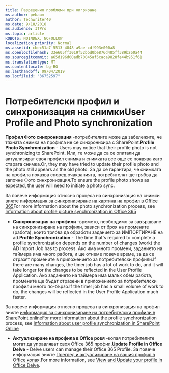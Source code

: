 ```yaml
---
title: Разрешения проблеми при мигриране
ms.author: pebaum
author: Techwriter40
ms.date: 9/18/2018
ms.audience: ITPro
ms.topic: article
ROBOTS: NOINDEX, NOFOLLOW
localization_priority: Normal
ms.assetid: cbec51a7-5513-4848-a9ae-cdf993e000a8
ms.openlocfilehash: 33e605ff3019f52bbd0be876d485ff389b260a44
ms.sourcegitcommit: a65d196d00adb70045af5caca9828fe44b951f61
ms.translationtype: MT
ms.contentlocale: bg-BG
ms.lasthandoff: 09/04/2019
ms.locfileid: "36752597"
---
```

# <a name="user-profile-and-photo-synchronization"></a><span data-ttu-id="fe384-102">Потребителски профил и синхронизация на снимки</span><span class="sxs-lookup"><span data-stu-id="fe384-102">User Profile and Photo synchronization</span></span>

 <span data-ttu-id="fe384-103">**Профил Фото синхронизация** -потребителите може да забележите, че тяхната снимка на профила не се синхронизира с SharePoint.</span><span class="sxs-lookup"><span data-stu-id="fe384-103">**Profile Photo Synchronization** - Users may notice that their profile photo is not synchronizing to SharePoint.</span></span> <span data-ttu-id="fe384-104">Или, те може да са се опитали да актуализират своя профил снимка и снимката все още се появява като старата снимка.</span><span class="sxs-lookup"><span data-stu-id="fe384-104">Or, they may have tried to update their profile photo and the photo still appears as the old photo.</span></span> <span data-ttu-id="fe384-105">За да се гарантира, че снимката на профила показва според очакванията, потребителят ще трябва да започне Фото синхронизация.</span><span class="sxs-lookup"><span data-stu-id="fe384-105">To ensure the profile photo shows as expected, the user will need to initiate a photo sync.</span></span> 
  
<span data-ttu-id="fe384-106">За повече информация относно процеса на синхронизация на снимки вижте [информация за синхронизиране на картина на профил в Office 365](https://go.microsoft.com/fwlink/?linkid=2022634)</span><span class="sxs-lookup"><span data-stu-id="fe384-106">For more information about the photo synchronization process, see [Information about profile picture synchronization in Office 365](https://go.microsoft.com/fwlink/?linkid=2022634)</span></span>
  
- <span data-ttu-id="fe384-107">**Синхронизация на профили** -времето, необходимо за завършване на синхронизиране на профили, зависи от броя на промените (работа), които трябва да обработи заданието за ИМПОРТИРАНЕ на ad.</span><span class="sxs-lookup"><span data-stu-id="fe384-107">**Profile Synchronization** - The time that's required to complete a profile synchronization depends on the number of changes (work) the AD Import Job has to process.</span></span> <span data-ttu-id="fe384-108">Ако има много промени, заданието на таймера има много работа, и ще отнеме повече време, за да се отразят промените в приложението за потребителски профили.</span><span class="sxs-lookup"><span data-stu-id="fe384-108">If there are many changes, the timer job has a lot of work to do, and it will take longer for the changes to be reflected in the User Profile Application.</span></span> <span data-ttu-id="fe384-109">Ако заданието на таймера има малък обем работа, промените ще бъдат отразени в приложението за потребителски профили много по-бързо.</span><span class="sxs-lookup"><span data-stu-id="fe384-109">If the timer job has a small volume of work to do, the changes will be reflected in the User Profile Application much faster.</span></span> 
  
<span data-ttu-id="fe384-110">За повече информация относно процеса на синхронизация на профил вижте [информация за синхронизиране на потребителски профили в SharePoint online](https://go.microsoft.com/fwlink/?linkid=2022639)</span><span class="sxs-lookup"><span data-stu-id="fe384-110">For more information about the profile synchronization process, see [Information about user profile synchronization in SharePoint Online](https://go.microsoft.com/fwlink/?linkid=2022639)</span></span>
    
- <span data-ttu-id="fe384-111">**Актуализиране на профила в Office ровя** -копая потребителите могат да управляват своя Office 365 профил.</span><span class="sxs-lookup"><span data-stu-id="fe384-111">**Update Profile in Office Delve** - Delve users can manage their Office 365 Profile.</span></span> <span data-ttu-id="fe384-112">За повече информация вижте [Преглед и актуализиране на вашия профил в Office копая](https://support.office.com/article/View-and-update-your-profile-in-Office-Delve-4e84343b-eedf-45a1-aeb9-8627ccca14ba).</span><span class="sxs-lookup"><span data-stu-id="fe384-112">For more information, see [View and Update your profile in Office Delve](https://support.office.com/article/View-and-update-your-profile-in-Office-Delve-4e84343b-eedf-45a1-aeb9-8627ccca14ba).</span></span>
    

